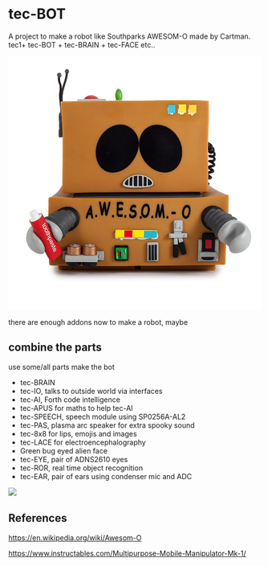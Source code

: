 # tec-BOT

A project to make a robot like Southparks AWESOM-O made by Cartman. tec1+ tec-BOT + tec-BRAIN + tec-FACE etc..

![](https://github.com/SteveJustin1963/tec-BOT/blob/master/pics/awesomeo-kidrobot-southpark-mindzai_2.jpg)

there are enough addons now to make a robot, maybe

## combine the parts 
use some/all parts make the bot

* tec-BRAIN 
* tec-IO, talks to outside world via interfaces
* tec-AI, Forth code intelligence 
* tec-APUS for maths to help tec-AI
* tec-SPEECH, speech module using SP0256A-AL2
* tec-PAS, plasma arc speaker for extra spooky sound
* tec-8x8 for lips, emojis and images
* tec-LACE for electroencephalography
* Green bug eyed alien face
* tec-EYE, pair of ADNS2610 eyes
* tec-ROR, real time object recognition
* tec-EAR, pair of ears using condenser mic and ADC

![](https://github.com/SteveJustin1963/tec-BOT/blob/master/pics/awesom-0-bot.png)


## References

https://en.wikipedia.org/wiki/Awesom-O  

https://www.instructables.com/Multipurpose-Mobile-Manipulator-Mk-1/

